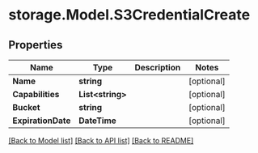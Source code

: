 # storage.Model.S3CredentialCreate

## Properties

Name | Type | Description | Notes
------------ | ------------- | ------------- | -------------
**Name** | **string** |  | [optional] 
**Capabilities** | **List&lt;string&gt;** |  | [optional] 
**Bucket** | **string** |  | [optional] 
**ExpirationDate** | **DateTime** |  | [optional] 

[[Back to Model list]](../README.md#documentation-for-models) [[Back to API list]](../README.md#documentation-for-api-endpoints) [[Back to README]](../README.md)

